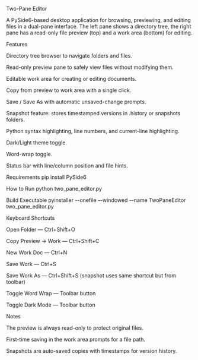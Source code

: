 Two-Pane Editor

A PySide6-based desktop application for browsing, previewing, and editing files in a dual-pane interface.
The left pane shows a directory tree, the right pane has a read-only file preview (top) and a work area (bottom) for editing.

Features

Directory tree browser to navigate folders and files.

Read-only preview pane to safely view files without modifying them.

Editable work area for creating or editing documents.

Copy from preview to work area with a single click.

Save / Save As with automatic unsaved-change prompts.

Snapshot feature: stores timestamped versions in .history or snapshots folders.

Python syntax highlighting, line numbers, and current-line highlighting.

Dark/Light theme toggle.

Word-wrap toggle.

Status bar with line/column position and file hints.

Requirements
pip install PySide6

How to Run
python two_pane_editor.py

Build Executable
pyinstaller --onefile --windowed --name TwoPaneEditor two_pane_editor.py

Keyboard Shortcuts

Open Folder — Ctrl+Shift+O

Copy Preview → Work — Ctrl+Shift+C

New Work Doc — Ctrl+N

Save Work — Ctrl+S

Save Work As — Ctrl+Shift+S (snapshot uses same shortcut but from toolbar)

Toggle Word Wrap — Toolbar button

Toggle Dark Mode — Toolbar button

Notes

The preview is always read-only to protect original files.

First-time saving in the work area prompts for a file path.

Snapshots are auto-saved copies with timestamps for version history.